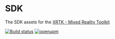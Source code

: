 # SDK

The SDK assets for the [XRTK - Mixed Reality Toolkit](https://github.com/XRTK/XRTK-Core)

[![Build status](https://dev.azure.com/xrtk/Mixed%20Reality%20Toolkit/_apis/build/status/XRTK.SDK%20Master%20Build)](https://dev.azure.com/xrtk/Mixed%20Reality%20Toolkit/_build/latest?definitionId=23)
[![openupm](https://img.shields.io/npm/v/com.xrtk.sdk?label=openupm&registry_uri=https://package.openupm.com)](https://openupm.com/packages/com.xrtk.sdk/)
